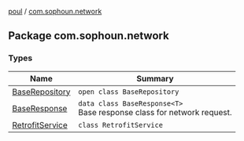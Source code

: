 [poul](../index.md) / [com.sophoun.network](./index.md)

## Package com.sophoun.network

### Types

| Name | Summary |
|---|---|
| [BaseRepository](-base-repository/index.md) | `open class BaseRepository` |
| [BaseResponse](-base-response/index.md) | `data class BaseResponse<T>`<br>Base response class for network request. |
| [RetrofitService](-retrofit-service/index.md) | `class RetrofitService` |
